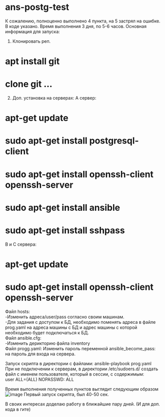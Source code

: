 # ans-postg-test
К сожалению, полноценно выполнено 4 пункта, на 5 застрял на ошибке. В коде указано.
Время выполнения 3 дня, по 5-6 часов.
Основная информация для запуска:
1. Клонировать реп.

# apt install git
# clone git ...
2. Доп. установка на серверах:
A сервер:
# apt-get update
# sudo apt-get install postgresql-client
# sudo apt-get install openssh-client openssh-server
# sudo apt-get install ansible
# sudo apt-get install sshpass
B и С сервера:
# apt-get update
# sudo apt-get install openssh-client openssh-server

Файл hosts: <br>
-Изменить адреса/user/pass согласно своим машинам. <br>
-Для задания с доступом к БД, необходимо поменять адреса в файле prog.yaml на адреса машины с БД и адрес машины с которой необходимо будет подключаться к БД. <br>
Файл ansible.cfg:  <br>
-Изменить дерикторию файла inventory <br>
Файл progg.yaml:
Изменить пароль переменной ansible_become_pass: на пароль для входа на сервера.

Запуск скрипта в директории с файлами: ansible-playbook prog.yaml <br>
При не подключении к серверам, в директории /etc/sudoers.d/ создать файл с именем пользователя, который в сессии, с содержимым: <br>
user ALL=(ALL) NOPASSWD: ALL



Время выполнения полученных пунктов выглядит следующим образом![image](https://user-images.githubusercontent.com/55352038/214415846-bfc8b6ee-2aa1-4049-a5ba-216087c7c4d7.png)
Первый запуск скрипта, был 40-50 сек.

В своих интересах доделаю работу в ближайшие пару дней. (И для доп. кода в гите)
